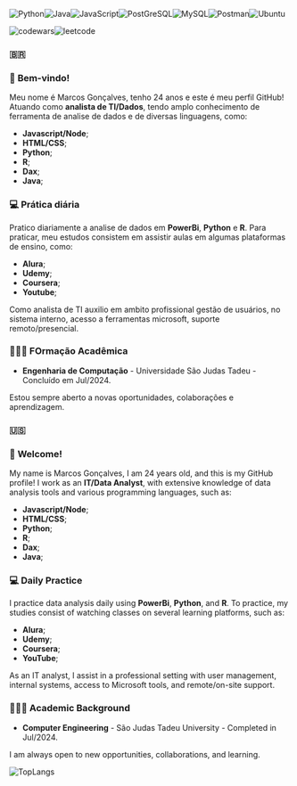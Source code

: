 ![Python](https://img.shields.io/badge/python-3670A0?style=for-the-badge&logo=python&logoColor=ffdd54)![Java](https://img.shields.io/badge/java-%23ED8B00.svg?style=for-the-badge&logo=openjdk&logoColor=white)![JavaScript](https://img.shields.io/badge/javascript-%23323330.svg?style=for-the-badge&logo=javascript&logoColor=%23F7DF1E)![PostGreSQL](https://img.shields.io/badge/PostgreSQL-316192?style=for-the-badge&logo=postgresql&logoColor=white)![MySQL](https://img.shields.io/badge/MySQL-00000F?style=for-the-badge&logo=mysql&logoColor=white)![Postman](https://img.shields.io/badge/Postman-FF6C37?style=for-the-badge&logo=postman&logoColor=white)![Ubuntu](https://img.shields.io/badge/Ubuntu-E95420?style=for-the-badge&logo=ubuntu&logoColor=white)
<!-- ![Prisma](https://raw.githubusercontent.com/prisma/presskit/main/Assets/Prisma-LightLogo.png)![TypeScrit](https://en.vetores.org/wp-content/uploads/typescript.png)![yarn](https://www.bing.com/images/search?view=detailV2&ccid=BmT5u%2be1&id=2C69051D20F33E6E36B24B25709C69253CA42C0E&thid=OIP.BmT5u-e1Q3sPL7OWY24isgHaHa&mediaurl=https%3a%2f%2fcdn.icon-icons.com%2ficons2%2f2699%2fPNG%2f512%2fyarnpkg_logo_icon_170667.png&cdnurl=https%3a%2f%2fth.bing.com%2fth%2fid%2fR.0664f9bbe7b5437b0f2fb396636e22b2%3frik%3dDiykPCVpnHAlSw%26pid%3dImgRaw%26r%3d0&exph=512&expw=512&q=yarnpkg&simid=608051225402309103&FORM=IRPRST&ck=E7B56B3A396685E59B4BEB285E209990&selectedIndex=0&itb=1)![R](https://upload.wikimedia.org/wikipedia/commons/thumb/1/1b/R_logo.svg/120px-R_logo.svg.png)![DAX](https://static.wixstatic.com/media/34d8ba_0fdb91f3fbb1483cb6a88c0e6d190744~mv2.jpg/v1/fit/w_940%2Ch_674%2Cal_c%2Cq_80/file.jpg) -->
![codewars](https://www.codewars.com/users/zArkade/badges/small)![leetcode](https://img.shields.io/badge/dynamic/json?style=flat-square&labelColor=black&color=%23ffa116&label=Solved&query=solvedOverTotal&url=https%3A%2F%2Fleetcode-badge.vercel.app%2Fapi%2Fusers%2FzArkade&logo=leetcode&logoColor=yellow)

### 🇧🇷
### 🚀 **Bem-vindo!**

Meu nome é Marcos Gonçalves, tenho 24 anos e este é meu perfil GitHub! Atuando como **analista de TI/Dados**, tendo amplo conhecimento de ferramenta de analise de dados e de diversas linguagens, como:

- **Javascript/Node**;
- **HTML/CSS**;
- **Python**;
- **R**;
- **Dax**;
- **Java**;

### 💻 **Prática diária**

Pratico diariamente a analise de dados em **PowerBi**, **Python** e **R**. Para praticar, meu estudos consistem em assistir aulas em algumas plataformas de ensino, como:

- **Alura**;
- **Udemy**;
- **Coursera**;
- **Youtube**;

Como analista de TI auxilio em ambito profissional gestão de usuários, no sistema interno, acesso a ferramentas microsoft, suporte remoto/presencial.

### 👨🏾‍🎓 **FOrmação Acadêmica**

- **Engenharia de Computação** - Universidade São Judas Tadeu - Concluído em Jul/2024.

Estou sempre aberto a novas oportunidades, colaborações e aprendizagem.

### 🇺🇸
### 🚀 **Welcome!**

My name is Marcos Gonçalves, I am 24 years old, and this is my GitHub profile! I work as an **IT/Data Analyst**, with extensive knowledge of data analysis tools and various programming languages, such as:

- **Javascript/Node**;
- **HTML/CSS**;
- **Python**;
- **R**;
- **Dax**;
- **Java**;

### 💻 **Daily Practice**

I practice data analysis daily using **PowerBi**, **Python**, and **R**. To practice, my studies consist of watching classes on several learning platforms, such as:

- **Alura**;
- **Udemy**;
- **Coursera**;
- **YouTube**;

As an IT analyst, I assist in a professional setting with user management, internal systems, access to Microsoft tools, and remote/on-site support.

### 👨🏾‍🎓 **Academic Background**

- **Computer Engineering** - São Judas Tadeu University - Completed in Jul/2024.

I am always open to new opportunities, collaborations, and learning.

![TopLangs](https://github-readme-stats.vercel.app/api/top-langs/?username=zArkade&layout=compact)

